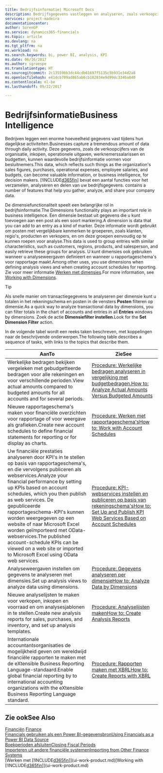 ```yaml
---
title: Bedrijfsinformatie| Microsoft Docs
description: Bedrijfsgegevens vastleggen en analyseren, zoals verkoopcijfers, inkopen, operationele uitgaven, werknemerssalarissen en budgetten, die waardevolle informatie kunnen zijn voor bedrijfsinformatie of besluitvorming.
services: project-madeira
documentationcenter: 
author: SorenGP
ms.service: dynamics365-financials
ms.topic: article
ms.devlang: na
ms.tgt_pltfrm: na
ms.workload: na
ms.search.keywords: bi, power BI, analysis, KPI
ms.date: 06/16/2017
ms.author: sgroespe
ms.translationtype: HT
ms.sourcegitcommit: 2c13559bb3dc44cdb61697f5135c5b931e34d2a8
ms.openlocfilehash: e41dcb709ad865ab6cb102834e9d99dc3346a840
ms.contentlocale: nl-be
ms.lasthandoff: 09/22/2017

---
```

# <a name="business-intelligence"></a><span data-ttu-id="c69f9-103">Bedrijfsinformatie</span><span class="sxs-lookup"><span data-stu-id="c69f9-103">Business Intelligence</span></span>
<span data-ttu-id="c69f9-104">Bedrijven leggen een enorme hoeveelheid gegevens vast tijdens hun dagelijkse activiteiten.</span><span class="sxs-lookup"><span data-stu-id="c69f9-104">Businesses capture a tremendous amount of data through daily activity.</span></span> <span data-ttu-id="c69f9-105">Deze gegevens, zoals de verkoopcijfers van de organisatie, inkopen, operationele uitgaven, werknemerssalarissen en budgetten, kunnen waardevolle bedrijfsinformatie vormen voor besluitnemers.</span><span class="sxs-lookup"><span data-stu-id="c69f9-105">This data, which reflects such things as the organization's sales figures, purchases, operational expenses, employee salaries, and budgets, can become valuable information, or business intelligence, for decision makers.</span></span> [!INCLUDE[d365fin](includes/d365fin_md.md)]<span data-ttu-id="c69f9-106"> bevat een aantal functies voor het verzamelen, analyseren en delen van uw bedrijfsgegevens.</span><span class="sxs-lookup"><span data-stu-id="c69f9-106"> contains a number of features that help you gather, analyze, and share your company data.</span></span>

<span data-ttu-id="c69f9-107">De dimensiefunctionaliteit speelt een belangrijke rol in bedrijfsinformatie.</span><span class="sxs-lookup"><span data-stu-id="c69f9-107">The Dimensions functionality plays an important role in business intelligence.</span></span> <span data-ttu-id="c69f9-108">Een dimensie bestaat uit gegevens die u kunt toevoegen aan een post als een soort markering.</span><span class="sxs-lookup"><span data-stu-id="c69f9-108">A dimension is data that you can add to an entry as a kind of marker.</span></span> <span data-ttu-id="c69f9-109">Deze informatie wordt gebruikt om posten met vergelijkbare kenmerken te groeperen, zoals klanten, regio's, producten en verkopers, en om deze groepen eenvoudig op te kunnen roepen voor analyse.</span><span class="sxs-lookup"><span data-stu-id="c69f9-109">This data is used to group entries with similar characteristics, such as customers, regions, products, and salesperson, and easily retrieve these groups for analysis.</span></span> <span data-ttu-id="c69f9-110">U kunt dimensies ook gebruiken wanneer u analyseweergaven definieert en wanneer u rapportageschema's voor rapportage maakt.</span><span class="sxs-lookup"><span data-stu-id="c69f9-110">Among other uses, you use dimensions  when defining analysis views and when creating account schedules for reporting.</span></span> <span data-ttu-id="c69f9-111">Zie voor meer informatie [Werken met dimensies](finance-dimensions.md).</span><span class="sxs-lookup"><span data-stu-id="c69f9-111">For more information, see [Working with Dimensions](finance-dimensions.md).</span></span>

> [!TIP]
> <span data-ttu-id="c69f9-112">Als snelle manier om transactiegegevens te analyseren per dimensie kunt u totalen in het rekeningschema en posten in de vensters **Posten** filteren op dimensie.</span><span class="sxs-lookup"><span data-stu-id="c69f9-112">As a quick way to analyze transactional data by dimensions, you can filter totals in the chart of accounts and entries in all **Entries** windows by dimensions.</span></span> <span data-ttu-id="c69f9-113">Zoek de actie **Dimensiefilter instellen**.</span><span class="sxs-lookup"><span data-stu-id="c69f9-113">Look for the **Set Dimension Filter** action.</span></span>  

<span data-ttu-id="c69f9-114">In de volgende tabel wordt een reeks taken beschreven, met koppelingen naar de beschrijvende onderwerpen.</span><span class="sxs-lookup"><span data-stu-id="c69f9-114">The following table describes a sequence of tasks, with links to the topics that describe them.</span></span>  

| <span data-ttu-id="c69f9-115">Aan</span><span class="sxs-lookup"><span data-stu-id="c69f9-115">To</span></span> | <span data-ttu-id="c69f9-116">Zie</span><span class="sxs-lookup"><span data-stu-id="c69f9-116">See</span></span> |
| --- | --- |
|<span data-ttu-id="c69f9-117">Werkelijke bedragen bekijken vergeleken met gebudgetteerde bedragen voor alle rekeningen en voor verschillende perioden.</span><span class="sxs-lookup"><span data-stu-id="c69f9-117">View actual amounts compared to budgeted amounts for all accounts and for several periods.</span></span>|[<span data-ttu-id="c69f9-118">Procedure: Werkelijke bedragen analyseren in vergelijking met budgetbedragen.</span><span class="sxs-lookup"><span data-stu-id="c69f9-118">How to: Analyze Actual Amounts Versus Budgeted Amounts</span></span>](bi-how-analyze-actual-versus-budget.md)|
|<span data-ttu-id="c69f9-119">Nieuwe rapportageschema's maken voor financiële overzichten voor rapportage of voor weergave als grafieken.</span><span class="sxs-lookup"><span data-stu-id="c69f9-119">Create new account schedules to define financial statements for reporting or for display as charts.</span></span>|[<span data-ttu-id="c69f9-120">Procedure: Werken met rapportageschema's</span><span class="sxs-lookup"><span data-stu-id="c69f9-120">How to: Work with Account Schedules</span></span>](bi-how-work-account-schedule.md)|
|<span data-ttu-id="c69f9-121">Uw financiële prestaties analyseren door KPI's in te stellen op basis van rapportageschema's, en die vervolgens publiceren als webservices.</span><span class="sxs-lookup"><span data-stu-id="c69f9-121">Analyze your financial performance by setting up KPIs based on account schedules, which you then publish as web services.</span></span> <span data-ttu-id="c69f9-122">De gepubliceerde rapportageschema-KPI's kunnen worden weergegeven op een website of naar Microsoft Excel worden geïmporteerd met OData-webservices.</span><span class="sxs-lookup"><span data-stu-id="c69f9-122">The published account-schedule KPIs can be viewed on a web site or imported to Microsoft Excel using OData web services.</span></span>|[<span data-ttu-id="c69f9-123">Procedure: KPI-webservices instellen en publiceren op basis van rekeningschema's</span><span class="sxs-lookup"><span data-stu-id="c69f9-123">How to: Set Up and Publish KPI Web Services Based on Account Schedules</span></span>](bi-how-to-set-up-and-publish-kpi-web-services-based-on-account-schedules.md)|
|<span data-ttu-id="c69f9-124">Analyseweergaven instellen om gegevens te analyseren met dimensies.</span><span class="sxs-lookup"><span data-stu-id="c69f9-124">Set up analysis views to analyze data using dimensions.</span></span>|[<span data-ttu-id="c69f9-125">Procedure: Gegevens analyseren per dimensie</span><span class="sxs-lookup"><span data-stu-id="c69f9-125">How to: Analyze Data by Dimensions</span></span>](bi-how-analyze-data-dimension.md)|
|<span data-ttu-id="c69f9-126">Nieuwe analyselijsten te maken voor verkopen, inkopen en voorraad en om analysesjablonen in te stellen.</span><span class="sxs-lookup"><span data-stu-id="c69f9-126">Create new analysis reports for sales, purchases, and inventory, and set up analysis templates.</span></span>|[<span data-ttu-id="c69f9-127">Procedure: Analyselijsten maken</span><span class="sxs-lookup"><span data-stu-id="c69f9-127">How to: Create Analysis Reports</span></span>](bi-how-create-analysis-views-reports.md)|
|<span data-ttu-id="c69f9-128">Internationale accountantsorganisaties de mogelijkheid geven om wereldwijd financiële rapporten te maken met de eXtensible Business Reporting Language-standaard.</span><span class="sxs-lookup"><span data-stu-id="c69f9-128">Enable global financial reporting by to international accounting organizations with the eXtensible Business Reporting Language standard.</span></span>|[<span data-ttu-id="c69f9-129">Procedure: Rapporten maken met XBRL</span><span class="sxs-lookup"><span data-stu-id="c69f9-129">How to: Create Reports with XBRL</span></span>](bi-create-reports-with-xbrl.md)|

## <a name="see-also"></a><span data-ttu-id="c69f9-130">Zie ook</span><span class="sxs-lookup"><span data-stu-id="c69f9-130">See Also</span></span>
<span data-ttu-id="c69f9-131">[Financiën](finance.md)  </span><span class="sxs-lookup"><span data-stu-id="c69f9-131">[Finance](finance.md)  </span></span>  
[<span data-ttu-id="c69f9-132">Financials gebruiken als een Power BI-gegevensbron</span><span class="sxs-lookup"><span data-stu-id="c69f9-132">Using Financials as a Power BI Data Source</span></span>](across-how-use-financials-data-source-powerbi.md)  
[<span data-ttu-id="c69f9-133">Boekperioden afsluiten</span><span class="sxs-lookup"><span data-stu-id="c69f9-133">Closing Fiscal Periods</span></span>](year-close-years-periods.md)  
[<span data-ttu-id="c69f9-134">Importeren uit andere financiële systemen</span><span class="sxs-lookup"><span data-stu-id="c69f9-134">Importing from Other Finance Systems</span></span>](upload-data.md)  
<span data-ttu-id="c69f9-135">[Werken met [!INCLUDE[d365fin](includes/d365fin_md.md)]](ui-work-product.md)</span><span class="sxs-lookup"><span data-stu-id="c69f9-135">[Working with [!INCLUDE[d365fin](includes/d365fin_md.md)]](ui-work-product.md)</span></span>

